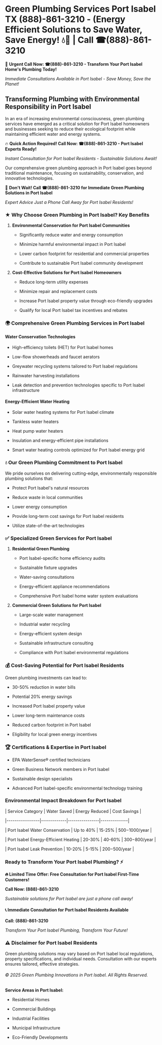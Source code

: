 # Green Plumbing Services Port Isabel TX (888)-861-3210 - (Energy Efficient Solutions to Save Water, Save Energy! 💧🌿 | Call ☎(888)-861-3210

🚨 **Urgent Call Now: ☎(888)-861-3210 - Transform Your Port Isabel Home's Plumbing Today!**
*Immediate Consultations Available in Port Isabel - Save Money, Save the Planet!*

## Transforming Plumbing with Environmental Responsibility in Port Isabel

In an era of increasing environmental consciousness, green plumbing services have emerged as a critical solution for Port Isabel homeowners and businesses seeking to reduce their ecological footprint while maintaining efficient water and energy systems. 

🔥 **Quick Action Required! Call Now: ☎(888)-861-3210 - Port Isabel Experts Ready!**
*Instant Consultation for Port Isabel Residents - Sustainable Solutions Await!*

Our comprehensive green plumbing approach in Port Isabel goes beyond traditional maintenance, focusing on sustainability, conservation, and innovative technologies.

🚨 **Don't Wait! Call ☎(888)-861-3210 for Immediate Green Plumbing Solutions in Port Isabel**
*Expert Advice Just a Phone Call Away for Port Isabel Residents!*

### ★ Why Choose Green Plumbing in Port Isabel? Key Benefits

1. **Environmental Conservation for Port Isabel Communities** 
   - Significantly reduce water and energy consumption
   - Minimize harmful environmental impact in Port Isabel
   - Lower carbon footprint for residential and commercial properties
   - Contribute to sustainable Port Isabel community development

2. **Cost-Effective Solutions for Port Isabel Homeowners** 
   - Reduce long-term utility expenses
   - Minimize repair and replacement costs
   - Increase Port Isabel property value through eco-friendly upgrades
   - Qualify for local Port Isabel tax incentives and rebates

### 🌍 Comprehensive Green Plumbing Services in Port Isabel

#### Water Conservation Technologies
- High-efficiency toilets (HET) for Port Isabel homes
- Low-flow showerheads and faucet aerators
- Greywater recycling systems tailored to Port Isabel regulations
- Rainwater harvesting installations
- Leak detection and prevention technologies specific to Port Isabel infrastructure

#### Energy-Efficient Water Heating
- Solar water heating systems for Port Isabel climate
- Tankless water heaters
- Heat pump water heaters
- Insulation and energy-efficient pipe installations
- Smart water heating controls optimized for Port Isabel energy grid

### 💧 Our Green Plumbing Commitment to Port Isabel

We pride ourselves on delivering cutting-edge, environmentally responsible plumbing solutions that:
- Protect Port Isabel's natural resources
- Reduce waste in local communities
- Lower energy consumption
- Provide long-term cost savings for Port Isabel residents
- Utilize state-of-the-art technologies

### ✅ Specialized Green Services for Port Isabel

1. **Residential Green Plumbing**
   - Port Isabel-specific home efficiency audits
   - Sustainable fixture upgrades
   - Water-saving consultations
   - Energy-efficient appliance recommendations
   - Comprehensive Port Isabel home water system evaluations

2. **Commercial Green Solutions for Port Isabel**
   - Large-scale water management
   - Industrial water recycling
   - Energy-efficient system design
   - Sustainable infrastructure consulting
   - Compliance with Port Isabel environmental regulations

### 💰 Cost-Saving Potential for Port Isabel Residents

Green plumbing investments can lead to:
- 30-50% reduction in water bills
- Potential 20% energy savings
- Increased Port Isabel property value
- Lower long-term maintenance costs
- Reduced carbon footprint in Port Isabel
- Eligibility for local green energy incentives

### 🏆 Certifications & Expertise in Port Isabel

- EPA WaterSense® certified technicians
- Green Business Network members in Port Isabel
- Sustainable design specialists
- Advanced Port Isabel-specific environmental technology training

### Environmental Impact Breakdown for Port Isabel

| Service Category | Water Saved | Energy Reduced | Cost Savings |
|-----------------|-------------|----------------|--------------|
| Port Isabel Water Conservation | Up to 40% | 15-25% | $500-$1000/year |
| Port Isabel Energy-Efficient Heating | 20-30% | 40-60% | $300-$800/year |
| Port Isabel Leak Prevention | 10-20% | 5-15% | $200-$500/year |

### Ready to Transform Your Port Isabel Plumbing? ⚡

**🔥 Limited Time Offer: Free Consultation for Port Isabel First-Time Customers!**

**Call Now: (888)-861-3210**
*Sustainable solutions for Port Isabel are just a phone call away!*

#### 📞 Immediate Consultation for Port Isabel Residents Available

**Call: (888)-861-3210**
*Transform Your Port Isabel Plumbing, Transform Your Future!*

### ⚠️ Disclaimer for Port Isabel Residents

Green plumbing solutions may vary based on Port Isabel local regulations, property specifications, and individual needs. Consultation with our experts ensures tailored, effective strategies.

###### © 2025 Green Plumbing Innovations in Port Isabel. All Rights Reserved.

**Service Areas in Port Isabel:** 
- Residential Homes
- Commercial Buildings
- Industrial Facilities
- Municipal Infrastructure
- Eco-Friendly Developments